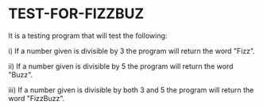 # TEST-FOR-FIZZBUZ

It is a testing program that will test the following:


i) If a number given is divisible by 3 the program will return the word "Fizz".

ii) If a number given is divisible by 5 the program will return the word "Buzz".

iii) If a number given is divisible by both 3 and 5 the program will return the word "FizzBuzz".
